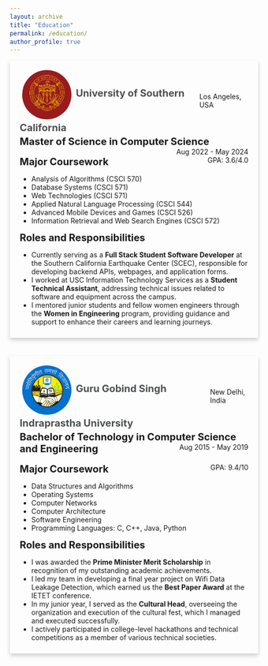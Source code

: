 ```yaml
---
layout: archive
title: "Education"
permalink: /education/
author_profile: true
---
```


<!-- <div style="box-shadow: 0 4px 8px 0 rgba(0,0,0,0.2); transition: 0.3s; width: 100%; margin-bottom: 20px;" onmouseover="this.style.boxShadow='0 8px 16px 0 rgba(0,0,0,0.2)';" onmouseout="this.style.boxShadow='0 4px 8px 0 rgba(0,0,0,0.2)';">
    <div style="padding: 10px 20px;">
        <div style="padding: 4px 16px;">
            <img src="/images/usc-logo.png" alt="usc logo" style="align: top; height: 60px; width:60px; background-size: cover;"/>   
            <b><a href="https://www.usc.edu" style="text-decoration: none; color: black;">University of Southern California</a></b>
            <span style="float: right;">Aug 2022 - May 2024</span>
            <br><br>
            <b>Master of Science in Computer Science</b>
            <span style="float: right;">Los Angeles, USA</span>
            <br><br>
            <b>Major Courseworks</b>
            <span style="float: right;">GPA: 3.6/4.0</span>
            <ul>
                <li>Analysis of Algorithms (CSCI 570)</li>
                <li>Database Systems (CSCI 571)</li>
                <li>Web Technologies (CSCI 571)</li>
                <li>Applied Natural Language Processing (CSCI 544)</li>
                <li>Advanced Mobile Devices and Games (CSCI 526)</li>
                <li>Information Retrieval and Web Search Engines (CSCI 572)</li>
            </ul>
            <br>
            <b>Roles and Responsibilities</b>
        </div>
    </div>
</div> -->
<!-- <br>
<div style="box-shadow: 0 4px 8px 0 rgba(0,0,0,0.2); transition: 0.3s; width: 100%; margin-bottom: 20px;" onmouseover="this.style.boxShadow='0 8px 16px 0 rgba(0,0,0,0.2)';" onmouseout="this.style.boxShadow='0 4px 8px 0 rgba(0,0,0,0.2)';">
    <div style="padding: 10px 20px;">
        <div style="padding: 4px 16px;">
            <img src="/images/usc-logo.png" alt="usc logo" style="align: top; height: 60px; width:60px; background-size: cover;"/>   
            <b><a href="https://www.usc.edu" style="text-decoration: none; color: black;">University of Southern California</a></b>
            <span style="float: right;">Aug 2022 - May 2024</span>
            <br><br>
            <b>Master of Science in Computer Science</b>
            <span style="float: right;">Los Angeles, USA</span>
            <br><br>
            <b>Major Courseworks</b>
            <span style="float: right;">GPA: 3.6/4.0</span>
            <ul>
                <li>Analysis of Algorithms (CSCI 570)</li>
                <li>Database Systems (CSCI 571)</li>
                <li>Web Technologies (CSCI 571)</li>
                <li>Applied Natural Language Processing (CSCI 544)</li>
                <li>Advanced Mobile Devices and Games (CSCI 526)</li>
                <li>Information Retrieval and Web Search Engines (CSCI 572)</li>
            </ul>
            <br>
            <b>Roles and Responsibilities</b>
        </div>
    </div>
</div> -->

<div style="box-shadow: 0 4px 8px 0 rgba(0,0,0,0.2); transition: 0.3s; width: 100%; margin-bottom: 20px;" 
     onmouseover="this.style.boxShadow='0 8px 16px 0 rgba(0,0,0,0.2)';" 
     onmouseout="this.style.boxShadow='0 4px 8px 0 rgba(0,0,0,0.2)';">
    <div style="padding: 10px 20px;">
        <div style="padding: 4px 0; display: flex; justify-content: space-between; align-items: center;">
            <div>
                <img src="/images/logo1.png" 
                     alt="usc logo" style="height: 100px; width:100px; padding:5px; border-radius: 50%; background-size: cover; vertical-align:middle;"/>
                <b><a href="https://www.usc.edu" style="text-decoration: none;  color:#4d5052; font-size:20px;">University of Southern California</a></b>
            </div>
            <span style="float: right;">Los Angeles, USA</span>
        </div>
        <b style="font-size:20px;">Master of Science in Computer Science</b>
        <span style="float: right;">Aug 2022 - May 2024</span>
        <br><br>
        <b style="font-size:20px;">Major Coursework</b>
        <span style="float: right;">GPA: 3.6/4.0</span>
        <ul>
            <li>Analysis of Algorithms (CSCI 570)</li>
            <li>Database Systems (CSCI 571)</li>
            <li>Web Technologies (CSCI 571)</li>
            <li>Applied Natural Language Processing (CSCI 544)</li>
            <li>Advanced Mobile Devices and Games (CSCI 526)</li>
            <li>Information Retrieval and Web Search Engines (CSCI 572)</li>
        </ul>
        <b style="font-size:20px;">Roles and Responsibilities</b>
        <ul>
            <li>Currently serving as a <b>Full Stack Student Software Developer</b> at the Southern California Earthquake Center (SCEC), responsible for developing backend APIs, webpages, and application forms.</li>
            <li>I worked at USC Information Technology Services as a <b>Student Technical Assistant</b>, addressing technical issues related to software and equipment across the campus.</li>
            <li>I mentored junior students and fellow women engineers through the <b>Women in Engineering</b> program, providing guidance and support to enhance their careers and learning journeys.</li>
        </ul>
    </div>
</div>
<br>
<div style="box-shadow: 0 4px 8px 0 rgba(0,0,0,0.2); transition: 0.3s; width: 100%; margin-bottom: 20px;" 
     onmouseover="this.style.boxShadow='0 8px 16px 0 rgba(0,0,0,0.2)';" 
     onmouseout="this.style.boxShadow='0 4px 8px 0 rgba(0,0,0,0.2)';">
    <div style="padding: 10px 20px;">
        <div style="padding: 4px 0; display: flex; justify-content: space-between; align-items: center;">
            <div>
                <img src="/images/logo2.png" 
                     alt="usc logo" style="height: 100px; width:100px; padding:5px; border-radius: 50%; background-size: cover; vertical-align:middle;"/>
                <b><a href="http://www.ipu.ac.in/" style="text-decoration: none;  color:#4d5052; font-size:20px;">Guru Gobind Singh Indraprastha University</a></b>
            </div>
            <span style="float: right;">New Delhi, India</span>
        </div>
        <b style="font-size:20px;">Bachelor of Technology in Computer Science and Engineering</b>
        <span style="float: right;">Aug 2015 - May 2019</span>
        <br><br>
        <b style="font-size:20px;">Major Coursework</b>
        <span style="float: right;">GPA: 9.4/10</span>
        <ul>
            <li>Data Structures and Algorithms</li>
            <li>Operating Systems</li>
            <li>Computer Networks</li>
            <li>Computer Architecture</li>
            <li>Software Engineering</li>
            <li>Programming Languages: C, C++, Java, Python</li>
        </ul>
        <b style="font-size:20px;">Roles and Responsibilities</b>
        <ul>
            <li>I was awarded the <b>Prime Minister Merit Scholarship</b> in recognition of my outstanding academic achievements.</li>
            <li>I led my team in developing a final year project on Wifi Data Leakage Detection, which earned us the <b>Best Paper Award</b> at the IETET conference.</li>
            <li>In my junior year, I served as the <b>Cultural Head</b>, overseeing the organization and execution of the cultural fest, which I managed and executed successfully.</li>
             <li>I actively participated in college-level hackathons and technical competitions as a member of various technical societies.</li>
        </ul>
    </div>
</div>
